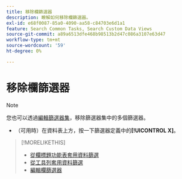 ```yaml
---
title: 移除欄篩選器
description: 瞭解如何移除欄篩選器。
exl-id: e68f0087-85a0-4090-aa58-c84703e6d1a1
feature: Search Common Tasks, Search Custom Data Views
source-git-commit: a89a6513dfe468b98513b2d47c086a3107e63d47
workflow-type: tm+mt
source-wordcount: '59'
ht-degree: 0%

---
```


# 移除欄篩選器

>[!NOTE]
>
>您也可以透過[編輯篩選器集](/help/search-social-commerce/common-tasks/data-views/ad-hoc-settings/column-filter-edit.md)，移除篩選器集中的多個篩選器。

* （可用時）在資料表上方，按一下篩選器定義中的&#x200B;**[!UICONTROL X]**。

>[!MORELIKETHIS]
>
>* [從欄標題功能表套用資料篩選](/help/search-social-commerce/common-tasks/data-views/ad-hoc-settings/column-filter-apply-from-column-heading.md)
>* [從工具列套用資料篩選](/help/search-social-commerce/common-tasks/data-views/ad-hoc-settings/column-filter-apply-from-toolbar.md)
>* [編輯欄篩選器](/help/search-social-commerce/common-tasks/data-views/ad-hoc-settings/column-filter-edit.md)
